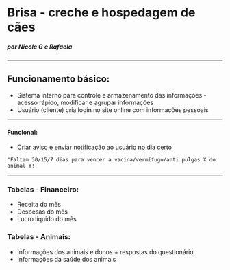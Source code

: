 # Brisa - creche e hospedagem de cães
##### por Nicole G e Rafaela

-------
## Funcionamento básico:
- Sistema interno para controle e armazenamento das informações - acesso rápido, modificar e agrupar informações
- Usuário (cliente) cria login no site online com informações pessoais

-------
#### Funcional:
- Criar aviso e enviar notificação ao usuário no dia certo

``
"Faltam 30/15/7 dias para vencer a vacina/vermífugo/anti pulgas X do animal Y!
``

-------
### Tabelas - Financeiro:
- Receita do mês
- Despesas do mês
- Lucro líquido do mês

### Tabelas - Animais:
- Informações dos animais e donos + respostas do questionário
- Informações da saúde dos animais
